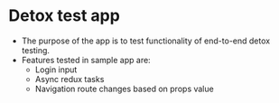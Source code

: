 # Detox test app
- The purpose of the app is to test functionality of end-to-end detox testing.
- Features tested in sample app are:
    - Login input
    - Async redux tasks
    - Navigation route changes based on props value